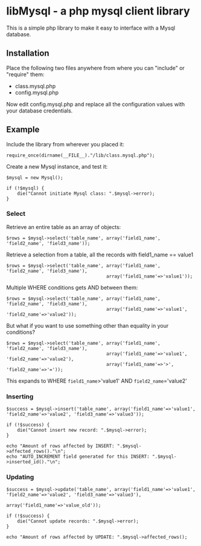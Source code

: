 libMysql - a php mysql client library
=====================================

This is a simple php library to make it easy to interface with a Mysql database.

Installation
------------

Place the following two files anywhere from where you can "include" or "require" them:

* class.mysql.php
* config.mysql.php

Now edit config.mysql.php and replace all the configuration values with your database credentials.

Example
-------

Include the library from wherever you placed it:

    require_once(dirname(__FILE__)."/lib/class.mysql.php");

Create a new Mysql instance, and test it:

    $mysql = new Mysql();

    if (!$mysql) {
        die("Cannot initiate Mysql class: ".$mysql->error);
    }

### Select

Retrieve an entire table as an array of objects:

    $rows = $mysql->select('table_name', array('field1_name', 'field2_name', 'field3_name'));

 Retrieve a selection from a table, all the records with field1_name == value1

    $rows = $mysql->select('table_name', array('field1_name', 'field2_name', 'field3_name'),
                                         array('field1_name'=>'value1'));

Multiple WHERE conditions gets AND between them:

    $rows = $mysql->select('table_name', array('field1_name', 'field2_name', 'field3_name'),
                                         array('field1_name'=>'value1', 'field2_name'=>'value2'));

But what if you want to use something other than equality in your conditions?

    $rows = $mysql->select('table_name', array('field1_name', 'field2_name', 'field3_name'),
                                         array('field1_name'=>'value1', 'field2_name'=>'value2'),
                                         array('field1_name'=>'>', 'field2_name'=>'='));

This expands to WHERE `field1_name`>'value1' AND `field2_name`='value2'

### Inserting

    $success = $mysql->insert('table_name', array('field1_name'=>'value1', 'field2_name'=>'value2', 'field3_name'=>'value3'));

    if (!$success) {
        die("Cannot insert new record: ".$mysql->error);
    }

    echo "Amount of rows affected by INSERT: ".$mysql->affected_rows()."\n";
    echo "AUTO_INCREMENT field generated for this INSERT: ".$mysql->inserted_id()."\n";

### Updating

    $success = $mysql->update('table_name', array('field1_name'=>'value1', 'field2_name'=>'value2', 'field3_name'=>'value3'),
                                            array('field1_name'=>'value_old'));

    if (!$success) {
        die("Cannot update records: ".$mysql->error);
    }

    echo "Amount of rows affected by UPDATE: ".$mysql->affected_rows();
